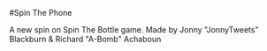 #Spin The Phone

A new spin on Spin The Bottle game.
Made by Jonny "JonnyTweets" Blackburn & Richard "A-Bomb" Achaboun